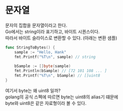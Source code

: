 # 문자열

문자의 집합을 문자열이라고 한다.   
Go에서는 string이라 표기하고, 바이트 시퀀스이다.  
따라서 바이트 슬라이스로 변환할 수 있다. (아래는 변환 샘플)  

```go
func StringToBytes() {
	sample := "Hello, Hank"
	fmt.Printf("%T\n", sample) // string
	
	bSample := []byte(sample) 
	fmt.Println(bSample) // [72 101 108 ... ]
	fmt.Printf("%T\n", bSample) // []uint8
}
```

여기서 byte는 왜 uint8 일까?  
golang의 공식 스펙에 따르면 byte는 uint8의 alias기 떄문에  
byte와 uint8은 같은 자료형이라 볼 수 있다.  
